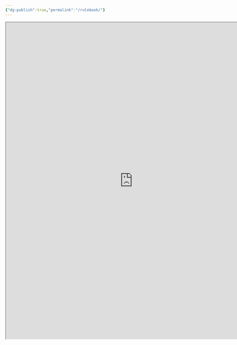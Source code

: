 ```yaml
---
{"dg-publish":true,"permalink":"/rulebook/"}
---
```



<iframe src="https://drive.google.com/file/d/1RB6Jt9SbdOXj3KUPxmG1ui_Tt5sEUDvF/view" name="iframe" scrolling="no" frameborder="1" marginheight="0px" marginwidth="0px" height="1000" width="800" allowfullscreen></iframe>

